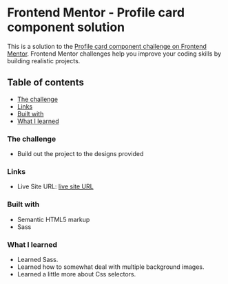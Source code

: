 # Frontend Mentor - Profile card component solution

This is a solution to the [Profile card component challenge on Frontend Mentor](https://www.frontendmentor.io/challenges/profile-card-component-cfArpWshJ). Frontend Mentor challenges help you improve your coding skills by building realistic projects.

## Table of contents

- [The challenge](#the-challenge)
- [Links](#links)
- [Built with](#built-with)
- [What I learned](#what-i-learned)

### The challenge

- Build out the project to the designs provided

### Links

- Live Site URL: [ live site URL ](https://vanshagrarai.github.io/Profile-card-component-main/)

### Built with

- Semantic HTML5 markup
- Sass

### What I learned

- Learned Sass.
- Learned how to somewhat deal with multiple background images.
- Learned a little more about Css selectors.
